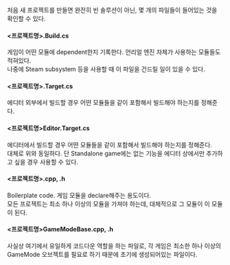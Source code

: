 처음 새 프로젝트를 만들면 완전히 빈 솔루션이 아닌, 몇 개의 파일들이 들어있는 것을 확인할 수 있다.  
  
  
#### <프로젝트명>.Build.cs
게임이 어떤 모듈에 dependent한지 기록한다. 언리얼 엔진 자체가 사용하는 모듈들도 적혀있다.  
나중에 Steam subsystem 등을 사용할 때 이 파일을 건드릴 일이 있을 수 있다.
  
  
#### <프로젝트명>.Target.cs
에디터 외부에서 빌드할 경우 어떤 모듈들을 같이 포함해서 빌드해야 하는지를 정해준다.
  
  
#### <프로젝트명>Editor.Target.cs
에디터에서 빌드할 경우 어떤 모듈들을 같이 포함해서 빌드해야 하는지를 정해준다.  
대체로 위와 동일하다. 단 Standalone game에는 없는 기능을 에디터 상에서만 추가하고 싶을 경우 사용할 수 있다.
  
  
#### <프로젝트명>.cpp, .h
Boilerplate code. 게임 모듈을 declare해주는 용도이다.  
모든 프로젝트는 최소 하나 이상의 모듈을 가져야 하는데, 대체적으로 그 모듈이 이 모듈이 된다.
  
  
#### <프로젝트명>GameModeBase.cpp, .h
사실상 여기에서 유일하게 코드다운 역할을 하는 파일로, 각 게임은 최소한 하나 이상의 GameMode 오브젝트를 필요로 하기 때문에 초기에 생성되어있는 파일이다.
  
  
